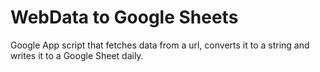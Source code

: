 # WebData to Google Sheets

Google App script that fetches data from a url, converts it to a string and writes it to a Google Sheet daily.
